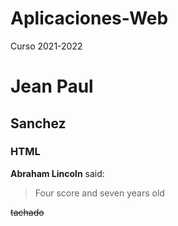 # Aplicaciones-Web
Curso 2021-2022
# Jean Paul
## Sanchez
### HTML
**Abraham Lincoln** said:

>Four score and seven years old

~~tachado~~
